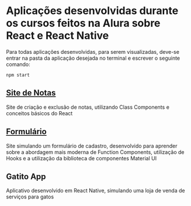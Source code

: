 # Aplicações desenvolvidas durante os cursos feitos na Alura sobre React e React Native

Para todas aplicações desenvolvidas, para serem visualizadas, deve-se entrar na pasta da aplicação desejada no terminal e escrever o seguinte comando:
~~~console
npm start
~~~

## [Site de Notas](https://github.com/italoribeiroc/react-estudos/tree/master/formulario)

Site de criação e exclusão de notas, utilizando Class Components e conceitos básicos do React

## [Formulário](https://github.com/italoribeiroc/react-estudos/tree/master/site-notas/ceep)

Site simulando um formulário de cadastro, desenvolvido para aprender sobre a abordagem mais moderna de Function Components, utilização de Hooks e a utilização da biblioteca de componentes Material UI

## Gatito App

Aplicativo desenvolvido em React Native, simulando uma loja de venda de serviços para gatos
